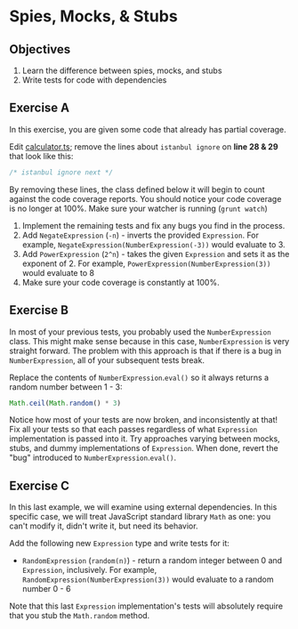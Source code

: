 # Spies, Mocks, & Stubs

## Objectives

1. Learn the difference between spies, mocks, and stubs
2. Write tests for code with dependencies

## Exercise A

In this exercise, you are given some code that already has partial coverage.

Edit [calculator.ts](./calculator.ts); remove the lines about `istanbul ignore` on **line 28 & 29** that look like this:

```typescript
/* istanbul ignore next */
```

By removing these lines, the class defined below it will begin to count against the code coverage reports. You should notice
your code coverage is no longer at 100%. Make sure your watcher is running (`grunt watch`)

1. Implement the remaining tests and fix any bugs you find in the process.
2. Add `NegateExpression` (`-n`) - inverts the provided `Expression`. For example, `NegateExpression(NumberExpression(-3))` 
would evaluate to 3.
3. Add `PowerExpression` (`2^n`) - takes the given `Expression` and sets it as the exponent of 2. For example, 
`PowerExpression(NumberExpression(3))` would evaluate to 8
4. Make sure your code coverage is constantly at 100%.

## Exercise B

In most of your previous tests, you probably used the `NumberExpression` class. This might make
sense because in this case, `NumberExpression` is very straight forward. The problem with this approach
is that if there is a bug in `NumberExpression`, all of your subsequent tests break.

Replace the contents of `NumberExpression`.`eval()` so it always returns a random number between 1 - 3:

```typescript
Math.ceil(Math.random() * 3)
```

Notice how most of your tests are now broken, and inconsistently at that! Fix all your tests so that each
passes regardless of what `Expression` implementation is passed into it. Try approaches varying
between mocks, stubs, and dummy implementations of `Expression`. When done, revert the "bug" introduced to 
`NumberExpression`.`eval()`.

## Exercise C

In this last example, we will examine using external dependencies. In this specific case, we will treat
JavaScript standard library `Math` as one: you can't modify it, didn't write it, but need its behavior.

Add the following new `Expression` type and write tests for it:

* `RandomExpression` (`random(n)`) - return a random integer between 0 and `Expression`, inclusively. For example, 
`RandomExpression(NumberExpression(3))` would evaluate to a random number 0 - 6

Note that this last `Expression` implementation's tests will absolutely require that you stub the `Math.random` method.